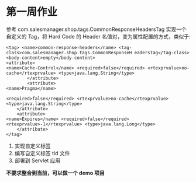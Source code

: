 # 第一周作业

参考
com.salesmanager.shop.tags.CommonResponseHeadersTag 实现一个自定义的 Tag，将 Hard Code 的 Header 名值对，变为属性配置的方式，类似于:

```
<tag> <name>common-response-headers</name> <tag-
class>com.salesmanager.shop.tags.CommonResponseH eadersTag</tag-class>
<body-content>empty</body-content>
<attribute>
<name>Cache-Control</name> <required>false</required> <rtexprvalue>no-cache</rtexprvalue> <type>java.lang.String</type>
        </attribute>
        <attribute>
<name>Pragma</name>
 
<required>false</required> <rtexprvalue>no-cache</rtexprvalue> <type>java.lang.String</type>
    </attribute>
    <attribute>
<name>Expires</name> <required>false</required> <rtexprvalue>-1</rtexprvalue> <type>java.lang.Long</type>
    </attribute>
</tag>
```

1. 实现自定义标签
2. 编写自定义标签 tld 文件 
3.  部署到 Servlet 应用

**不要求整合到当前，可以做一个 demo 项目**
